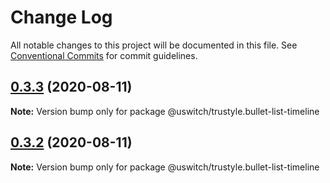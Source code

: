 # Change Log

All notable changes to this project will be documented in this file.
See [Conventional Commits](https://conventionalcommits.org) for commit guidelines.

## [0.3.3](https://github.com/uswitch/trustyle/compare/@uswitch/trustyle.bullet-list-timeline@0.3.2...@uswitch/trustyle.bullet-list-timeline@0.3.3) (2020-08-11)

**Note:** Version bump only for package @uswitch/trustyle.bullet-list-timeline





## [0.3.2](https://github.com/uswitch/trustyle/compare/@uswitch/trustyle.bullet-list-timeline@0.3.0...@uswitch/trustyle.bullet-list-timeline@0.3.2) (2020-08-11)

**Note:** Version bump only for package @uswitch/trustyle.bullet-list-timeline
